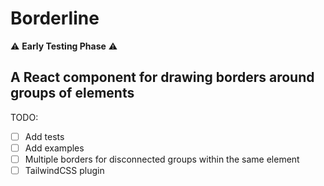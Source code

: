 # Borderline

⚠️ **Early Testing Phase** ⚠️

## A React component for drawing borders around groups of elements

TODO:

- [ ] Add tests
- [ ] Add examples
- [ ] Multiple borders for disconnected groups within the same element
- [ ] TailwindCSS plugin
